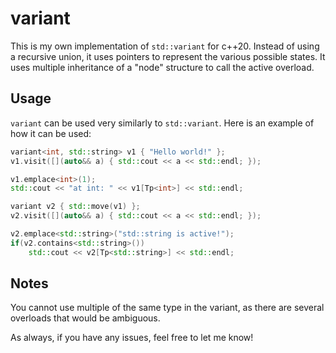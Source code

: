 # variant
This is my own implementation of ``std::variant`` for c++20. 
Instead of using a recursive union, it uses pointers to represent the various possible states.
It uses multiple inheritance of a "node" structure to call the active overload.

## Usage
``variant`` can be used very similarly to ``std::variant``. 
Here is an example of how it can be used:
```cpp
variant<int, std::string> v1 { "Hello world!" };
v1.visit([](auto&& a) { std::cout << a << std::endl; });

v1.emplace<int>(1);
std::cout << "at int: " << v1[Tp<int>] << std::endl;

variant v2 { std::move(v1) };
v2.visit([](auto&& a) { std::cout << a << std::endl; });

v2.emplace<std::string>("std::string is active!");
if(v2.contains<std::string>()) 
    std::cout << v2[Tp<std::string>] << std::endl;
```

## Notes
You cannot use multiple of the same type in the variant, 
as there are several overloads that would be ambiguous.

As always, if you have any issues, feel free to let me know!